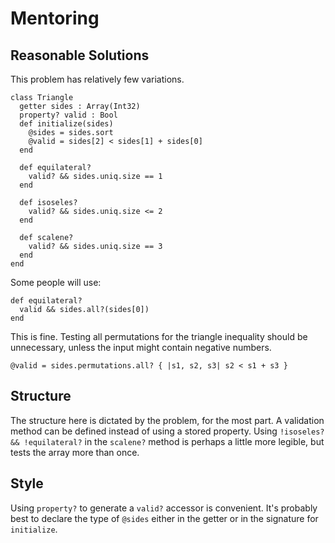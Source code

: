 # Mentoring

## Reasonable Solutions

This problem has relatively few variations.

```crystal
class Triangle
  getter sides : Array(Int32)
  property? valid : Bool
  def initialize(sides)
    @sides = sides.sort
    @valid = sides[2] < sides[1] + sides[0]
  end

  def equilateral?
    valid? && sides.uniq.size == 1
  end

  def isoseles?
    valid? && sides.uniq.size <= 2
  end

  def scalene?
    valid? && sides.uniq.size == 3
  end
end
```
Some people will use:
```crystal
def equilateral?
  valid && sides.all?(sides[0])
end
```
This is fine.
Testing all permutations for the triangle inequality should be unnecessary, unless the input might contain negative numbers.
```crystal
@valid = sides.permutations.all? { |s1, s2, s3| s2 < s1 + s3 }
```

## Structure

The structure here is dictated by the problem, for the most part. A validation method can be defined instead of using a stored property. Using `!isoseles? && !equilateral?` in the `scalene?` method is perhaps a little more legible, but tests the array more than once. 

## Style

Using `property?` to generate a `valid?` accessor is convenient. It's probably best to declare the type of `@sides` either in the getter or in the signature for `initialize`.
